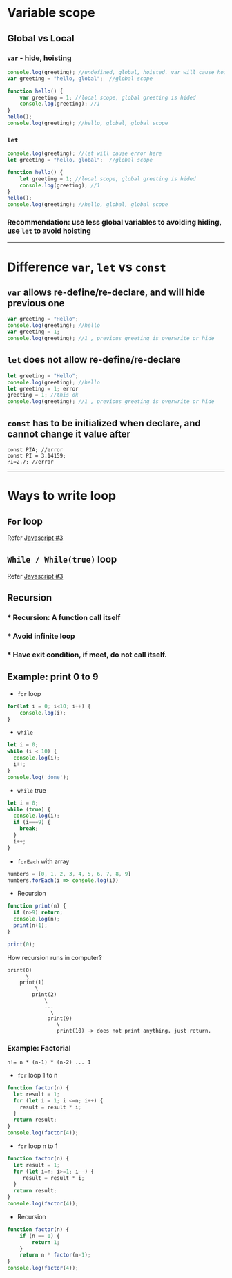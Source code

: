 # Variable scope
## Global vs Local

### `var` - hide, hoisting
```JavaScript
console.log(greeting); //undefined, global, hoisted. var will cause hoisting https://www.w3schools.com/js/js_hoisting.asp
var greeting = "hello, global";  //global scope

function hello() {
    var greeting = 1; //local scope, global greeting is hided
    console.log(greeting); //1
}
hello();
console.log(greeting); //hello, global, global scope 
```

### `let`
```JavaScript
console.log(greeting); //let will cause error here
let greeting = "hello, global";  //global scope

function hello() {
    let greeting = 1; //local scope, global greeting is hided
    console.log(greeting); //1
}
hello();
console.log(greeting); //hello, global, global scope 

```

### Recommendation: use less global variables to avoiding hiding, use `let` to avoid hoisting 


<hr> 

#  Difference `var`, `let` vs `const`
## `var` allows re-define/re-declare, and will hide previous one

```JavaScript
var greeting = "Hello";
console.log(greeting); //hello
var greeting = 1;
console.log(greeting); //1 , previous greeting is overwrite or hide
```

## `let` does not allow re-define/re-declare
```JavaScript
let greeting = "Hello";
console.log(greeting); //hello
let greeting = 1; error
greeting = 1; //this ok
console.log(greeting); //1 , previous greeting is overwrite or hide
```

## `const` has to be initialized when declare, and cannot change it value after
```
const PIA; //error
const PI = 3.14159;
PI=2.7; //error
```

<hr>

# Ways to write loop
## `For` loop
Refer [Javascript #3](https://github.com/STEMEduX/2020-2021Semester1/blob/master/Saturday/javascript/03.md)  
## `While / While(true)` loop
Refer [Javascript #3](https://github.com/STEMEduX/2020-2021Semester1/blob/master/Saturday/javascript/03.md)  
## Recursion
### * Recursion: A function call itself
### * Avoid infinite loop
### * Have exit condition, if meet, do not call itself.

## Example: print 0 to 9 
* `for` loop
```JavaScript
for(let i = 0; i<10; i++) {
    console.log(i);
}
```
* `while`
```JavaScript
let i = 0;
while (i < 10) {
  console.log(i);
  i++;
}
console.log('done');
```
* `while` true
```JavaScript
let i = 0;
while (true) {
  console.log(i);
  if (i===9) {
    break;
  }
  i++;
}
```
* `forEach` with array
```JavaScript
numbers = [0, 1, 2, 3, 4, 5, 6, 7, 8, 9]
numbers.forEach(i => console.log(i))
```
* Recursion
```JavaScript
function print(n) {
  if (n>9) return;
  console.log(n);
  print(n+1);
}

print(0);
```
How recursion runs in computer?
```
print(0)
      \
    print(1)
         \
        print(2)
            \
            ...
              \
             print(9)
                \
                print(10) -> does not print anything. just return.
```

### Example: Factorial
`n!= n * (n-1) * (n-2) ... 1`
* `for` loop 1 to n
```JavaScript
function factor(n) {
  let result = 1;
  for (let i = 1; i <=n; i++) {
    result = result * i;
  }
  return result;
}
console.log(factor(4)); 
```
* `for` loop n to 1
```JavaScript
function factor(n) {
  let result = 1;
  for (let i=n; i>=1; i--) {
     result = result * i;
  }
  return result;
}
console.log(factor(4)); 
```
* Recursion
```JavaScript
function factor(n) {
    if (n == 1) { 
        return 1; 
    }
    return n * factor(n-1);
}
console.log(factor(4)); 
```
